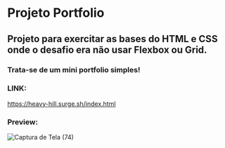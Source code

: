 # Projeto Portfolio

## Projeto para exercitar as bases do HTML e CSS onde o desafio era não usar Flexbox ou Grid.

### Trata-se de um mini portfolio simples!

### LINK:

https://heavy-hill.surge.sh/index.html

### Preview:

![Captura de Tela (74)](https://user-images.githubusercontent.com/98848860/184539805-18718567-2acd-48e6-81ad-ffacfe282e67.png)

